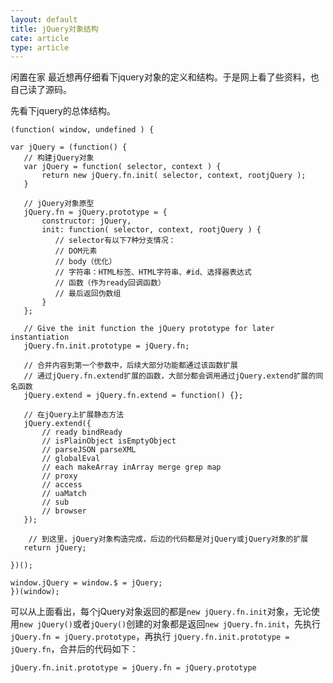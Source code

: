 ```yaml
---
layout: default
title: jQuery对象结构
cate: article
type: article
---
```


闲置在家 最近想再仔细看下jquery对象的定义和结构。于是网上看了些资料，也自己读了源码。
<!--more-->

先看下jquery的总体结构。
	
	(function( window, undefined ) {
   
    var jQuery = (function() {
       // 构建jQuery对象
       var jQuery = function( selector, context ) {
           return new jQuery.fn.init( selector, context, rootjQuery );
       }
   
       // jQuery对象原型
       jQuery.fn = jQuery.prototype = {
           constructor: jQuery,
           init: function( selector, context, rootjQuery ) {
              // selector有以下7种分支情况：
              // DOM元素
              // body（优化）
              // 字符串：HTML标签、HTML字符串、#id、选择器表达式
              // 函数（作为ready回调函数）
              // 最后返回伪数组
           }
       };
   
       // Give the init function the jQuery prototype for later instantiation
       jQuery.fn.init.prototype = jQuery.fn;
   
       // 合并内容到第一个参数中，后续大部分功能都通过该函数扩展
       // 通过jQuery.fn.extend扩展的函数，大部分都会调用通过jQuery.extend扩展的同名函数
       jQuery.extend = jQuery.fn.extend = function() {};
      
       // 在jQuery上扩展静态方法
       jQuery.extend({
           // ready bindReady
           // isPlainObject isEmptyObject
           // parseJSON parseXML
           // globalEval
           // each makeArray inArray merge grep map
           // proxy
           // access
           // uaMatch
           // sub
           // browser
       });
 
        // 到这里，jQuery对象构造完成，后边的代码都是对jQuery或jQuery对象的扩展
       return jQuery;
   
    })();
   
    window.jQuery = window.$ = jQuery;
	})(window);



可以从上面看出，每个jQuery对象返回的都是`new jQuery.fn.init`对象，无论使用`new jQuery()`或者`jQuery()`创建的对象都是返回`new jQuery.fn.init`，先执行 `jQuery.fn = jQuery.prototype`，再执行 `jQuery.fn.init.prototype = jQuery.fn`，合并后的代码如下：

	jQuery.fn.init.prototype = jQuery.fn = jQuery.prototype

